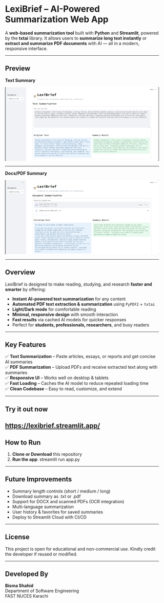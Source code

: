 # LexiBrief – AI-Powered Summarization Web App  

A **web-based summarization tool** built with **Python** and **Streamlit**, powered by the **txtai** library. It allows users to **summarize long text instantly** or **extract and summarize PDF documents** with AI — all in a modern, responsive interface.  

---
## Preview  

**Text Summary**

![text summary Preview](image/Text-summary.png)  

---

**Docs/PDF Summary**

![pdf summary Preview](image/pdf-summary.png)  

---
## Overview  

LexiBrief is designed to make reading, studying, and research **faster and smarter** by offering:

- **Instant AI-powered text summarization** for any content  
- **Automated PDF text extraction & summarization** using `PyPDF2` + `txtai`  
- **Light/Dark mode** for comfortable reading  
- **Minimal, responsive design** with smooth interaction  
- **Fast results** via cached AI models for quicker responses  
- Perfect for **students, professionals, researchers**, and busy readers

---

## Key Features  

✅ **Text Summarization** – Paste articles, essays, or reports and get concise AI summaries  
✅ **PDF Summarization** – Upload PDFs and receive extracted text along with summaries  
✅ **Responsive UI** – Works well on desktop & tablets  
✅ **Fast Loading** – Caches the AI model to reduce repeated loading time  
✅ **Clean Codebase** – Easy to read, customize, and extend

---
##  Try it out now

https://lexibrief.streamlit.app/
---

## How to Run  

1. **Clone or Download** this repository  
2. **Run the app**: streamlit run app.py

---

## Future Improvements  

- Summary length controls (short / medium / long)
- Download summary as .txt or .pdf
- Support for DOCX and scanned PDFs (OCR integration)
- Multi-language summarization
- User history & favorites for saved summaries
- Deploy to Streamlit Cloud with CI/CD

---

## License  

This project is open for educational and non-commercial use. Kindly credit the developer if reused or modified.  

---

## Developed By  

**Bisma Shahid**  
Department of Software Engineering  
FAST NUCES Karachi  

